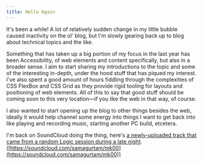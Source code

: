 ```yaml
---
title: Hello Again
---
```

It's been a while! A lot of relatively sudden change in my little bubble caused inactivity on the ol' blog, but I'm slowly gearing back up to blog about technical topics and the like.

Something that has taken up a big portion of my focus in the last year has been Accessibility, of web elements and content specifically, but also in a broader sense. I aim to start sharing my introductions to the topic and some of the interesting in-depth, under the hood stuff that has piqued my interest. I've also spent a good amount of hours fiddling through the complexities of CSS FlexBox and CSS Grid as they provide rigid tooling for layouts and positioning of web elements. All of this to say that good stuff should be coming soon to this very location—if you like the web in that way, of course.

I also wanted to start opening up the blog to other things besides the web, ideally it would help channel some energy into things I want to get back into like playing and recording music, starting another PC build, etcetera.

I'm back on SoundCloud doing the thing, here's [a newly-uploaded track that came from a random Logic session during a late night](https://soundcloud.com/samagurtam/mk00). ([https://soundcloud.com/samagurtam/mk00](https://soundcloud.com/samagurtam/mk00))
